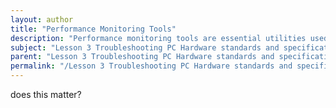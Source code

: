 ```yaml
---
layout: author
title: "Performance Monitoring Tools"
description: "Performance monitoring tools are essential utilities used to track and analyze the performance of computer hardware components. These tools help in assessing system resources such as CPU usage, memory consumption, disk activity, and network activity. By providing real-time data and historical performance metrics, these tools assist technicians in identifying bottlenecks, diagnosing hardware issues, and optimizing system performance. Common examples include Task Manager, Resource Monitor, and third-party applications that offer more in-depth analysis."
subject: "Lesson 3 Troubleshooting PC Hardware standards and specifications"
parent: "Lesson 3 Troubleshooting PC Hardware standards and specifications"
permalink: "/Lesson 3 Troubleshooting PC Hardware standards and specifications/Performance Monitoring Tools/"
---
```


does this matter?
